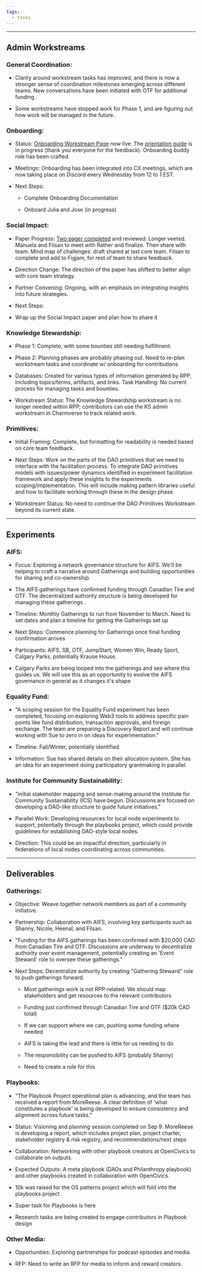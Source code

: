 ```yaml
---
tags:
  - tasks
---
```


---

## **Admin Workstreams**

### General Coordination:

- Clarity around workstream tasks has improved, and there is now a stronger sense of coordination milestones emerging across different teams. New conversations have been initiated with OTF for additional funding​ .

- Some workstreams have stopped work for Phase 1, and are figuring out how work will be managed in the future.

### Onboarding:

- Status: [Onboarding Workstream Page](https://app.charmverse.io/superbenefit/reimagining-power-onboarding-draft-01741435812079062) now live. The [orientation guide](https://app.charmverse.io/superbenefit/reimagining-power-orientation-guide-draft-7277798369973094) is in progress (thank you everyone for the feedback). Onboarding buddy role has been crafted.

- Meetings: Onboarding has been integrated into CX meetings, which are now taking place on Discord every Wednesday from 12 to 1 EST. 

- Next Steps:

  - Complete Onboarding Documentation

  - Onboard Julia and Jose (in progress)

### Social Impact:

- Paper Progress: [Two pager completed](https://cdn.discordapp.com/attachments/1182283093630009444/1291514648889131119/Reimagining_Power__How_Web3_Can_Reimagine_Power_in_Social_Impact_3.pdf?ex=6704fd7f&is=6703abff&hm=e446aaa6a349ff11cf332a8be940b4c8e3d053d797b80a2399de86d779488920&) and reviewed. Longer veeted. Manuela and Filsan to meet with Rather and finalize. Then share with team. Mind map of challenges: draft shared at last core team. Filsan to complete and add to Figjam, for rest of team to share feedback.

- Direction Change: The direction of the paper has shifted to better align with core team strategy.

- Partner Convening: Ongoing, with an emphasis on integrating insights into future strategies.

- Next Steps:

- Wrap up the Social Impact paper and plan how to share it

### Knowledge Stewardship:

- Phase 1: Complete, with some bounties still needing fulfillment.

- Phase 2:  Planning phases are probably phasing out. Need to re-plan workstream tasks and coordinate w/ onboarding for contributions

- Databases: Created for various types of information generated by RPP, including topics/terms, artifacts, and links. Task Handling: No current process for managing tasks and bounties.

- Workstream Status: The Knowledge Stewardship workstream is no longer needed within RPP; contributors can use the KS admin workstream in Charmverse to track related work.

### Primitives:

- Initial Framing: Complete, but formatting for readability is needed based on core team feedback.

- Next Steps: Work on the parts of the DAO primitives that we need to interface with the facilitation process. To integrate DAO primitives models with issues/power dynamics identified in experiment facilitation framework and apply these insights to the experiments scoping/implementation. This will include making pattern libraries useful and how to facilitate working through these in the design phase. 

- Workstream Status: No need to continue the DAO Primitives Workstream beyond its current state.

---

## **Experiments**

### AIFS:

- Focus: Exploring a network governance structure for AIFS. We'll be helping to craft a narrative around Gatherings and building opportunities for sharing and co-ownership.

- The AIFS gatherings have confirmed funding through Canadian Tire and OTF. The decentralized authority structure is being developed for managing these gatherings .

- Timeline: Monthly Gatherings to run from November to March. Need to set dates and plan a timeline for getting the Gatherings set up

- Next Steps: Commence planning for Gatherings once final funding confirmation arrives

- Participants: AIFS, SB, OTF, JumpStart, Women Win, Ready Sport, Calgary Parks, potentially Krause House.

- Calgary Parks are being looped into the gatherings and see where this guides us. We will use this as an opportunity to evolve the AIFS governance in general as it changes it's shape

### Equality Fund:

- "A scoping session for the Equality Fund experiment has been completed, focusing on exploring Web3 tools to address specific pain points like fund distribution, transaction approvals, and foreign exchange. The team are preparing a Discovery Report and will continue working with Sue to zero in on ideas for experimentation."

- Timeline: Fall/Winter, potentially identified. 

- Information: Sue has shared details on their allocation system. She has an idea for an experiment doing participatory grantmaking in parallel.

 

### Institute for Community Sustainability:

- "Initial stakeholder mapping and sense-making around the Institute for Community Sustainability (ICS) have begun. Discussions are focused on developing a DAO-like structure to guide future initiatives."

- Parallel Work: Developing resources for local node experiments to support, potentially through the playbooks project, which could provide guidelines for establishing DAO-style local nodes. 

- Direction: This could be an impactful direction, particularly in federations of local nodes coordinating across communities.

---

## **Deliverables**

### Gatherings:

- Objective: Weave together network members as part of a community initiative.

- Partnership: Collaboration with AIFS, involving key participants such as Shanny, Nicole, Heenal, and Filsan. 

- "Funding for the AIFS gatherings has been confirmed with $20,000 CAD from Canadian Tire and OTF. Discussions are underway to decentralize authority over event management, potentially creating an 'Event Steward' role to oversee these gatherings."

- Next Steps: Decentralize authority by creating "Gathering Steward" role to push gatherings forward.

  - Most gatherings work is not RPP-related. We should map stakeholders and get resources to the relevant contributors

  - Funding just confirmed through Canadian Tire and OTF ($20k CAD total)

  - If we can support where we can, pushing some funding where needed

  - AIFS is taking the lead and there is little for us needing to do

  - The responsibility can be pushed to AIFS (probably Shanny) 

  - Need to create a role for this 

### Playbooks:

- "The Playbook Project operational plan is advancing, and the team has received a report from MoreReese. A clear definition of 'what constitutes a playbook' is being developed to ensure consistency and alignment across future tasks."  

- Status: Visioning and planning session completed on Sep 9. MoreReese is developing a report, which includes project plan, project charter, stakeholder registry & risk registry, and recommendations/next steps

- Collaboration: Networking with other playbook creators at OpenCivics to collaborate on outputs. 

- Expected Outputs: A meta playbook (DAOs and Philanthropy playbook) and other playbooks created in collaboration with OpenCivics.

- 10k was raised for the OS patterns project which will fold into the playbooks project

- Super task for Playbooks is here  

- Research tasks are being created to engage contributors in Playbook design

### Other Media:

- Opportunities: Exploring partnerships for podcast episodes and media. 

- RFP: Need to write an RFP for media to inform and reward creators. 